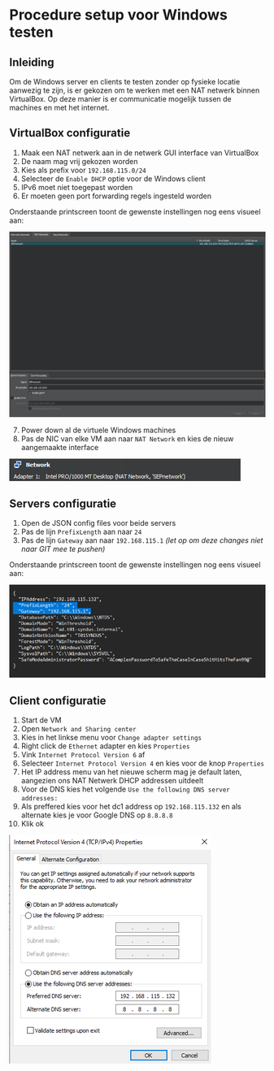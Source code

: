 # Procedure setup voor Windows testen

## Inleiding

Om de Windows server en clients te testen zonder op fysieke locatie aanwezig te zijn, is er gekozen om te werken met een NAT netwerk binnen VirtualBox. Op deze manier is er communicatie mogelijk tussen de machines en met het internet.

## VirtualBox configuratie

1. Maak een NAT netwerk aan in de netwerk GUI interface van VirtualBox
2. De naam mag vrij gekozen worden
3. Kies als prefix voor `192.168.115.0/24`
4. Selecteer de `Enable DHCP` optie voor de Windows client
5. IPv6 moet niet toegepast worden
6. Er moeten geen port forwarding regels ingesteld worden

Onderstaande printscreen toont de gewenste instellingen nog eens visueel aan:

![VirtualBoxResult](./img/VB-results.png)

7. Power down al de virtuele Windows machines
8. Pas de NIC van elke VM aan naar `NAT Network` en kies de nieuw aangemaakte interface

![VMResult](./img/VB-indv.png)

## Servers configuratie

1. Open de JSON config files voor beide servers
2. Pas de lijn `PrefixLength` aan naar `24`
3. Pas de lijn `Gateway` aan naar `192.168.115.1` _(let op om deze changes niet naar GIT mee te pushen)_

Onderstaande printscreen toont de gewenste instellingen nog eens visueel aan:

![ServerJSONConfig](./img/SR-JSON.png)

## Client configuratie

1. Start de VM
2. Open `Network and Sharing center`
3. Kies in het linkse menu voor `Change adapter settings`
4. Right click de `Ethernet` adapter en kies `Properties`
5. Vink `Internet Protocol Version 6` af
6. Selecteer `Internet Protocol Version 4` en kies voor de knop `Properties`
7. Het IP address menu van het nieuwe scherm mag je default laten, aangezien ons NAT Netwerk DHCP addressen uitdeelt
8. Voor de DNS kies het volgende `Use the following DNS server addresses:`
9. Als preffered kies voor het dc1 address op `192.168.115.132` en als alternate kies je voor Google DNS op `8.8.8.8`
10. Klik ok

![clientNetworkSettings](./img/cl1-net.png)
